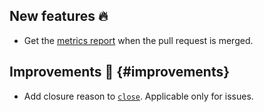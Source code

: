 ## New features :fire:

- Get the [metrics report](/guides/syntax#mode) when the pull request is merged.

## Improvements :rocket: {#improvements}

- Add closure reason to [`close`](/guides/built-ins#close). Applicable only for issues.
